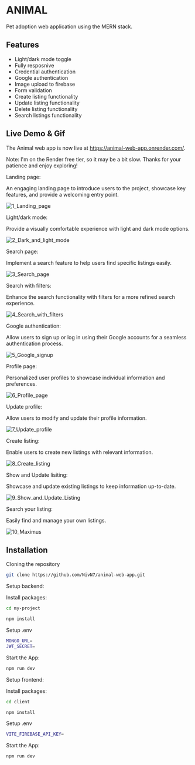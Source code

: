 # ANIMAL

Pet adoption web application using the MERN stack.

## Features

- Light/dark mode toggle
- Fully resposnive
- Credential authentication
- Google authentication
- Image upload to firebase
- Form validation
- Create listing functionality
- Update listing functionality
- Delete listing functionality
- Search listings functionality

## Live Demo & Gif

The Animal web app is now live at https://animal-web-app.onrender.com/.

Note: I'm on the Render free tier, so it may be a bit slow. Thanks for your patience and enjoy exploring!

Landing page:

An engaging landing page to introduce users to the project, showcase key features, and provide a welcoming entry point.

![1_Landing_page](https://github.com/NivN7/animal-web-app/assets/145776478/ce0e1963-ab54-4256-abd3-fa4d9b401cc6)

Light/dark mode:

Provide a visually comfortable experience with light and dark mode options.

![2_Dark_and_light_mode](https://github.com/NivN7/animal-web-app/assets/145776478/122b0b07-edf4-4d4e-a677-e5b997b4e0a7)

Search page:

Implement a search feature to help users find specific listings easily.

![3_Search_page](https://github.com/NivN7/animal-web-app/assets/145776478/6f14d438-91a6-47a3-8674-b2869dfa79c2)

Search with filters:

Enhance the search functionality with filters for a more refined search experience.

![4_Search_with_filters](https://github.com/NivN7/animal-web-app/assets/145776478/be5e50eb-264a-4992-b26b-04b9b1efc7ed)

Google authentication:

Allow users to sign up or log in using their Google accounts for a seamless authentication process.

![5_Google_signup](https://github.com/NivN7/animal-web-app/assets/145776478/21f34651-97fe-4eac-8b1b-bb4ae3f6d454)

Profile page:

Personalized user profiles to showcase individual information and preferences.

![6_Profile_page](https://github.com/NivN7/animal-web-app/assets/145776478/2c08fced-547b-4bcb-9b5c-5ced0b8c2947)

Update profile:

Allow users to modify and update their profile information.

![7_Update_profile](https://github.com/NivN7/animal-web-app/assets/145776478/f3b8ad5c-6dd0-4501-a82b-b1d31d5b2bb8)

Create listing:

Enable users to create new listings with relevant information.

![8_Create_listing](https://github.com/NivN7/animal-web-app/assets/145776478/b874ccf5-6608-457c-8bf8-1daf6eebb8e0)

Show and Update lisiting:

Showcase and update existing listings to keep information up-to-date.

![9_Show_and_Update_Listing](https://github.com/NivN7/animal-web-app/assets/145776478/f6157525-a2f6-4194-b496-b399efc0c860)

Search your listing:

Easily find and manage your own listings.

![10_Maximus](https://github.com/NivN7/animal-web-app/assets/145776478/fd244a74-7c3a-4460-a214-a02d7e232de2)

## Installation

Cloning the repository

```bash
git clone https://github.com/NivN7/animal-web-app.git
```

Setup backend:

Install packages:

```bash
cd my-project

npm install
```

Setup .env

```bash
MONGO_URL=
JWT_SECRET=
```

Start the App:

```bash
npm run dev
```

Setup frontend:

Install packages:

```bash
cd client

npm install
```

Setup .env

```bash
VITE_FIREBASE_API_KEY=
```

Start the App:

```bash
npm run dev
```
